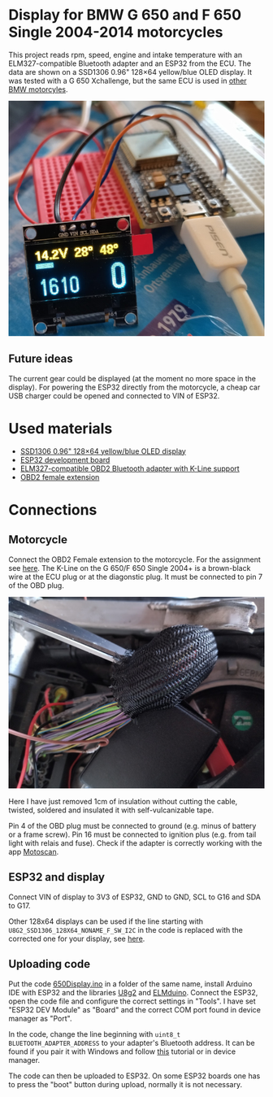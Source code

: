# Display for BMW G 650 and F 650 Single 2004-2014 motorcycles

This project reads rpm, speed, engine and intake temperature with an ELM327-compatible Bluetooth adapter and an ESP32 from the ECU. The data are shown on a SSD1306 0.96" 128×64 yellow/blue OLED display. It was tested with a G 650 Xchallenge, but the same ECU is used in [other BMW motorcyles](https://www.realoem.com/bmw/enUS/part?id=0176-EUR-04-2004-R13-BMW-F_650_GS_Dakar_04_0176,0186_&mg=13&sg=61&diagId=13_1119&q=13627714905).

![ECU connector](img/finished.jpg)

## Future ideas

The current gear could be displayed (at the moment no more space in the display). For powering the ESP32 directly from the motorcycle, a cheap car USB charger could be opened and connected to VIN of ESP32.

# Used materials

- [SSD1306 0.96" 128×64 yellow/blue OLED display](https://www.amazon.com/Serial-Yellow-Display-SSD1306-Arduino/dp/B07KNTQ4R3)
- [ESP32 development board](https://www.aliexpress.com/item/1005003253018897.html)
- [ELM327-compatible OBD2 Bluetooth adapter with K-Line support](https://www.aliexpress.com/item/32876810879.html)
- [OBD2 female extension](https://www.aliexpress.com/item/32678512660.html)

# Connections
## Motorcycle
Connect the OBD2 Female extension to the motorcycle. For the assignment see [here](http://blog.obdii365.com/2016/02/16/bmw-motorcycle-10-pin-and-icom-d-pinout/). The K-Line on the G 650/F 650 Single 2004+ is a brown-black wire at the ECU plug or at the diagonstic plug. It must be connected to pin 7 of the OBD plug.

![ECU connector](img/connector.jpg)

Here I have just removed 1cm of insulation without cutting the cable, twisted, soldered and insulated it with self-vulcanizable tape.

Pin 4 of the OBD plug must be connected to ground (e.g. minus of battery or a frame screw). Pin 16 must be connected to ignition plus (e.g. from tail light with relais and fuse). Check if the adapter is correctly working with the app [Motoscan](https://play.google.com/store/apps/details?id=de.wgsoft.motoscan).

## ESP32 and display

Connect VIN of display to 3V3 of ESP32, GND to GND, SCL to G16 and SDA to G17.

Other 128x64 displays can be used if the line starting with `U8G2_SSD1306_128X64_NONAME_F_SW_I2C` in the code is replaced with the corrected one for your display, see [here](https://github.com/olikraus/u8g2/wiki/u8g2setupcpp).


## Uploading code
Put the code [650Display.ino](650Display.ino) in a folder of the same name, install Arduino IDE with ESP32 and the libraries [U8g2](https://github.com/olikraus/u8g2/wiki/u8g2install) and [ELMduino](https://github.com/PowerBroker2/ELMduino).
Connect the ESP32, open the code file and configure the correct settings in "Tools". I have set "ESP32 DEV Module" as "Board" and the correct COM port found in device manager as "Port".

In the code, change the line beginning with `uint8_t BLUETOOTH_ADAPTER_ADDRESS` to your adapter's Bluetooth address. It can be found if you pair it with Windows and follow [this](https://www.addictivetips.com/windows-tips/find-bluetooth-mac-address-windows-10/) tutorial or in device manager.

The code can then be uploaded to ESP32. On some ESP32 boards one has to press the "boot" button during upload, normally it is not necessary.

